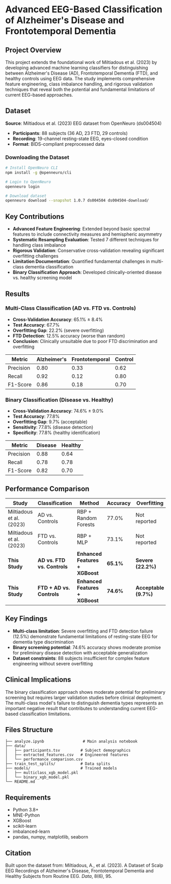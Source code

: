 # Advanced EEG-Based Classification of Alzheimer's Disease and Frontotemporal Dementia

## Project Overview

This project extends the foundational work of Miltiadous et al. (2023) by developing advanced machine learning classifiers for distinguishing between Alzheimer's Disease (AD), Frontotemporal Dementia (FTD), and healthy controls using EEG data. The study implements comprehensive feature engineering, class imbalance handling, and rigorous validation techniques that reveal both the potential and fundamental limitations of current EEG-based approaches.

## Dataset

**Source**: Miltiadous et al. (2023) EEG dataset from OpenNeuro (ds004504)
- **Participants**: 88 subjects (36 AD, 23 FTD, 29 controls)
- **Recording**: 19-channel resting-state EEG, eyes-closed condition
- **Format**: BIDS-compliant preprocessed data

### Downloading the Dataset

```bash
# Install OpenNeuro CLI
npm install -g @openneuro/cli

# Login to OpenNeuro
openneuro login

# Download dataset
openneuro download --snapshot 1.0.7 ds004504 ds004504-download/
```

## Key Contributions

- **Advanced Feature Engineering**: Extended beyond basic spectral features to include connectivity measures and hemispheric asymmetry
- **Systematic Resampling Evaluation**: Tested 7 different techniques for handling class imbalance
- **Rigorous Validation**: Conservative cross-validation revealing significant overfitting challenges
- **Limitation Documentation**: Quantified fundamental challenges in multi-class dementia classification
- **Binary Classification Approach**: Developed clinically-oriented disease vs. healthy screening model

## Results

### Multi-Class Classification (AD vs. FTD vs. Controls)
- **Cross-Validation Accuracy**: 65.1% ± 8.4%
- **Test Accuracy**: 67.7%
- **Overfitting Gap**: 22.2% (severe overfitting)
- **FTD Detection**: 12.5% accuracy (worse than random)
- **Conclusion**: Clinically unsuitable due to poor FTD discrimination and overfitting

| Metric | Alzheimer's | Frontotemporal | Control |
|--------|-------------|----------------|---------|
| Precision | 0.80 | 0.33 | 0.62 |
| Recall | 0.92 | 0.12 | 0.80 |
| F1-Score | 0.86 | 0.18 | 0.70 |

### Binary Classification (Disease vs. Healthy)
- **Cross-Validation Accuracy**: 74.6% ± 9.0%
- **Test Accuracy**: 77.8%
- **Overfitting Gap**: 9.7% (acceptable)
- **Sensitivity**: 77.8% (disease detection)
- **Specificity**: 77.8% (healthy identification)

| Metric | Disease | Healthy |
|--------|---------|---------|
| Precision | 0.88 | 0.64 |
| Recall | 0.78 | 0.78 |
| F1-Score | 0.82 | 0.70 |

## Performance Comparison

| Study | Classification | Method | Accuracy | Overfitting |
|-------|---------------|--------|----------|-------------|
| Miltiadous et al. (2023) | AD vs. Controls | RBP + Random Forests | 77.0% | Not reported |
| Miltiadous et al. (2023) | FTD vs. Controls | RBP + MLP | 73.1% | Not reported |
| **This Study** | **AD vs. FTD vs. Controls** | **Enhanced Features + XGBoost** | **65.1%** | **Severe (22.2%)** |
| **This Study** | **FTD + AD vs. Controls** | **Enhanced Features + XGBoost** | **74.6%** | **Acceptable (9.7%)** |

## Key Findings

- **Multi-class limitation**: Severe overfitting and FTD detection failure (12.5%) demonstrate fundamental limitations of resting-state EEG for dementia type discrimination
- **Binary screening potential**: 74.6% accuracy shows moderate promise for preliminary disease detection with acceptable generalization
- **Dataset constraints**: 88 subjects insufficient for complex feature engineering without severe overfitting

## Clinical Implications

The binary classification approach shows moderate potential for preliminary screening but requires larger validation studies before clinical deployment. The multi-class model's failure to distinguish dementia types represents an important negative result that contributes to understanding current EEG-based classification limitations.

## Files Structure

```
├── analyze.ipynb                 # Main analysis notebook
├── data/
│   ├── participants.tsv         # Subject demographics
│   ├── extracted_features.csv   # Engineered features
│   └── performance_comparison.csv
├── train_test_splits/           # Data splits
├── models/                      # Trained models
│   ├── multiclass_xgb_model.pkl
│   └── binary_xgb_model.pkl
└── README.md
```

## Requirements

- Python 3.8+
- MNE-Python
- XGBoost
- scikit-learn
- imbalanced-learn
- pandas, numpy, matplotlib, seaborn

## Citation

Built upon the dataset from:
Miltiadous, A., et al. (2023). A Dataset of Scalp EEG Recordings of Alzheimer's Disease, Frontotemporal Dementia and Healthy Subjects from Routine EEG. *Data*, 8(6), 95.
